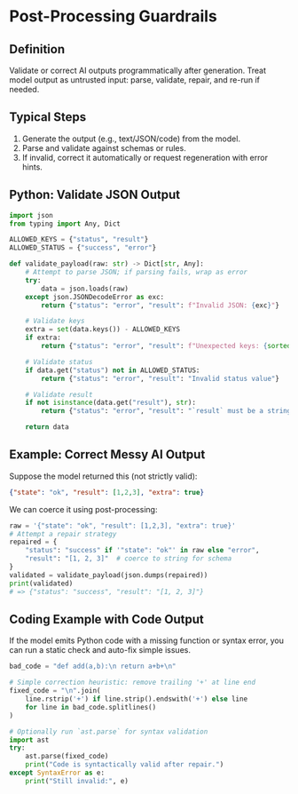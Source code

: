 # Post-Processing Guardrails

## Definition
Validate or correct AI outputs programmatically after generation. Treat model output as untrusted input: parse, validate, repair, and re-run if needed.

## Typical Steps
1. Generate the output (e.g., text/JSON/code) from the model.
2. Parse and validate against schemas or rules.
3. If invalid, correct it automatically or request regeneration with error hints.

## Python: Validate JSON Output
```python
import json
from typing import Any, Dict

ALLOWED_KEYS = {"status", "result"}
ALLOWED_STATUS = {"success", "error"}

def validate_payload(raw: str) -> Dict[str, Any]:
    # Attempt to parse JSON; if parsing fails, wrap as error
    try:
        data = json.loads(raw)
    except json.JSONDecodeError as exc:
        return {"status": "error", "result": f"Invalid JSON: {exc}"}

    # Validate keys
    extra = set(data.keys()) - ALLOWED_KEYS
    if extra:
        return {"status": "error", "result": f"Unexpected keys: {sorted(extra)}"}

    # Validate status
    if data.get("status") not in ALLOWED_STATUS:
        return {"status": "error", "result": "Invalid status value"}

    # Validate result
    if not isinstance(data.get("result"), str):
        return {"status": "error", "result": "`result` must be a string"}

    return data
```

## Example: Correct Messy AI Output
Suppose the model returned this (not strictly valid):
```json
{"state": "ok", "result": [1,2,3], "extra": true}
```
We can coerce it using post-processing:
```python
raw = '{"state": "ok", "result": [1,2,3], "extra": true}'
# Attempt a repair strategy
repaired = {
    "status": "success" if '"state": "ok"' in raw else "error",
    "result": "[1, 2, 3]"  # coerce to string for schema
}
validated = validate_payload(json.dumps(repaired))
print(validated)
# => {"status": "success", "result": "[1, 2, 3]"}
```

## Coding Example with Code Output
If the model emits Python code with a missing function or syntax error, you can run a static check and auto-fix simple issues.
```python
bad_code = "def add(a,b):\n return a+b+\n"

# Simple correction heuristic: remove trailing '+' at line end
fixed_code = "\n".join(
    line.rstrip('+') if line.strip().endswith('+') else line
    for line in bad_code.splitlines()
)

# Optionally run `ast.parse` for syntax validation
import ast
try:
    ast.parse(fixed_code)
    print("Code is syntactically valid after repair.")
except SyntaxError as e:
    print("Still invalid:", e)
```

